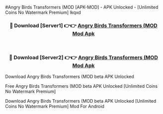 #Angry Birds Transformers (MOD [APK-MOD] - APK Unlocked - [Unlimited Coins No Watermark Premium] lkqxd



<div align="center">

<h3>🔴 Download [Server1] 👉👉 <a href="https://momento.my/?title=Angry_Birds_Transformers_(MOD">Angry Birds Transformers (MOD Mod Apk</a></h3><br>

<h3>🔴 Download [Server2] 👉👉 <a href="https://momento.my/?title=Angry_Birds_Transformers_(MOD">Angry Birds Transformers (MOD Mod Apk</a></h3>
</div>



Download Angry Birds Transformers (MOD beta APK Unlocked

Free Angry Birds Transformers (MOD beta APK Unlocked [Unlimited Coins No Watermark Premium]

Download Angry Birds Transformers (MOD beta APK Unlocked [Unlimited Coins No Watermark Premium] Mod For Android
